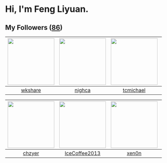 # Hi, I'm Feng Liyuan.

## My Followers ([86](https://github.com/SunRunAway?tab=followers))

| <img src="https://avatars2.githubusercontent.com/u/2918384?v=4" width="150" height="150" /> | <img src="https://avatars3.githubusercontent.com/u/1492263?v=4" width="150" height="150" /> | <img src="https://avatars3.githubusercontent.com/u/1506474?v=4" width="150" height="150" /> | <img src="https://avatars3.githubusercontent.com/u/1457382?v=4" width="150" height="150" /> |
| :-----------------------------------------------------------------------------------------: | :-----------------------------------------------------------------------------------------: | :-----------------------------------------------------------------------------------------: | :-----------------------------------------------------------------------------------------: |
|                            [wkshare](https://github.com/wkshare)                            |                             [nighca](https://github.com/nighca)                             |                          [tcmichael](https://github.com/tcmichael)                          |                         [lintianzhi](https://github.com/lintianzhi)                         |

| <img src="https://avatars0.githubusercontent.com/u/1464115?v=4" width="150" height="150" /> | <img src="https://avatars1.githubusercontent.com/u/4661589?v=4" width="150" height="150" /> | <img src="https://avatars2.githubusercontent.com/u/1175567?v=4" width="150" height="150" /> | <img src="https://avatars1.githubusercontent.com/u/4198311?v=4" width="150" height="150" /> |
| :-----------------------------------------------------------------------------------------: | :-----------------------------------------------------------------------------------------: | :-----------------------------------------------------------------------------------------: | :-----------------------------------------------------------------------------------------: |
|                             [chzyer](https://github.com/chzyer)                             |                      [IceCoffee2013](https://github.com/IceCoffee2013)                      |                              [xen0n](https://github.com/xen0n)                              |                              [skyzh](https://github.com/skyzh)                              |